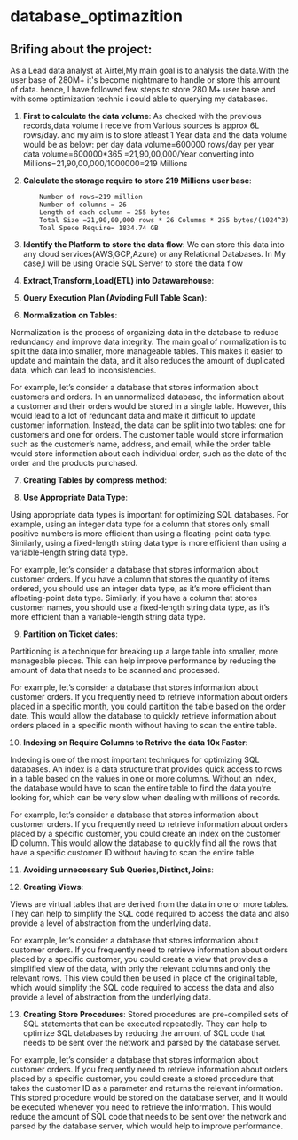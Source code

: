 # database_optimazition

## Brifing about the project:
   As a Lead data analyst at Airtel,My main goal is to analysis the data.With the user base of 280M+ it's become nightmare to handle or store this amount of data. 
   hence, I have followed few steps to store 280 M+ user base and with some optimization technic i could able to querying my databases.

1.  **First to calculate the data volume**:
          As checked with the previous records,data volume i receive from Various sources is approx 6L rows/day.
          and my aim is to store atleast 1 Year data and the data volume would be as below:
          per day data volume=600000 rows/day
          per year data volume=600000*365 =21,90,00,000/Year
          converting into Millions=21,90,00,000/1000000=219 Millions 

 2. **Calculate the storage require to store 219 Millions user base**:

            Number of rows=219 million
            Number of columns = 26
            Length of each column = 255 bytes
            Total Size =21,90,00,000 rows * 26 Columns * 255 bytes/(1024^3)
            Toal Spece Require= 1834.74 GB

3. **Identify the Platform to store the data flow**:
           We can store this data into any cloud services(AWS,GCP,Azure) or any Relational Databases.
           In My case,I will be using Oracle SQL Server to store the data flow

4. **Extract,Transform,Load(ETL) into Datawarehouse**:      



5. **Query Execution Plan (Avioding Full Table Scan)**:



6. **Normalization on Tables**:

Normalization is the process of organizing data in the database to reduce redundancy and improve data integrity. 
The main goal of normalization is to split the data into smaller, more manageable tables. This makes it easier to update and maintain the data, and it also reduces the amount of duplicated data, which can lead to inconsistencies.

For example, let’s consider a database that stores information about customers and orders. In an unnormalized database, the information about a customer and their orders would be stored in a single table. However, this would lead to a lot of redundant data and make it difficult to update customer information. Instead, the data can be split into two tables: one for customers and one for orders. The customer table would store information such as the customer’s name, address, and email, while the order table would store information about each individual order, such as the date of the order and the products purchased.



7. **Creating Tables by compress method**:




8. **Use Appropriate Data Type**:

Using appropriate data types is important for optimizing SQL databases. For example, using an integer data type for a column that stores only small positive numbers is more efficient than using a floating-point data type. Similarly, using a fixed-length string data type is more efficient than using a variable-length string data type.

For example, let’s consider a database that stores information about customer orders. If you have a column that stores the quantity of items ordered, you should use an integer data type, as it’s more efficient than afloating-point data type. Similarly, if you have a column that stores customer names, you should use a fixed-length string data type, as it’s more efficient than a variable-length string data type.


9. **Partition on Ticket dates**:

Partitioning is a technique for breaking up a large table into smaller, more manageable pieces.
This can help improve performance by reducing the amount of data that needs to be scanned and processed.

For example, let’s consider a database that stores information about customer orders. If you frequently need to retrieve information about orders
placed in a specific month, you could partition the table based on the order date. This would allow the database to quickly retrieve information about orders placed in a specific month without having to scan the entire table.


10. **Indexing on Require Columns to Retrive the data 10x Faster**:

   Indexing is one of the most important techniques for optimizing SQL databases.
   An index is a data structure that provides quick access to rows in a table based on the 
   values in one or more columns. Without an index, the database would have to scan the entire table to find the data you’re looking for, 
   which can be very slow when dealing with millions of records.
   
For example, let’s consider a database that stores information about customer orders. If you frequently need to retrieve information about orders placed by a specific customer, you could create an index on the customer ID column. This would allow the database to quickly find all the rows that have a specific customer ID without having to scan the entire table.

 


11. **Avoiding unnecessary Sub Queries,Distinct,Joins**:


12. **Creating Views**:

Views are virtual tables that are derived from the data in one or more tables. They can help to simplify the SQL code required to access the data and also provide a level of abstraction from the underlying data.

For example, let’s consider a database that stores information about customer orders. If you frequently need to retrieve information about orders placed by a specific customer, you could create a view that provides a simplified view of the data, with only the relevant columns and only the relevant rows. 
This view could then be used in place of the original table, which would simplify the SQL code required to access the data and also provide a level of abstraction from the underlying data.


13. **Creating Store Procedures**:
Stored procedures are pre-compiled sets of SQL statements that can be executed repeatedly. They can help to optimize SQL databases by reducing the amount of SQL code that needs to be sent over the network and parsed by the database server.

For example, let’s consider a database that stores information about customer orders. If you frequently need to retrieve information about orders placed by a specific customer, you could create a stored procedure that takes the customer ID as a parameter and returns the relevant information. This stored procedure would be stored on the database server, and it would be executed whenever you need to retrieve the information. This would reduce the amount of SQL code that needs to be sent over the network and parsed by the database server, which would help to improve performance.

